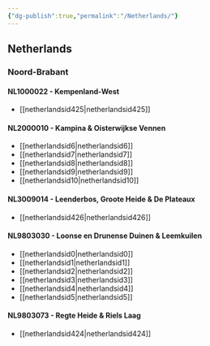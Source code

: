 ```yaml
---
{"dg-publish":true,"permalink":"/Netherlands/"}
---
```


## Netherlands
### Noord-Brabant
#### NL1000022 - Kempenland-West
- [[netherlandsid425\|netherlandsid425]]
#### NL2000010 - Kampina & Oisterwijkse Vennen
- [[netherlandsid6\|netherlandsid6]]
- [[netherlandsid7\|netherlandsid7]]
- [[netherlandsid8\|netherlandsid8]]
- [[netherlandsid9\|netherlandsid9]]
- [[netherlandsid10\|netherlandsid10]]
#### NL3009014 - Leenderbos, Groote Heide & De Plateaux
- [[netherlandsid426\|netherlandsid426]]
#### NL9803030 - Loonse en Drunense Duinen & Leemkuilen
- [[netherlandsid0\|netherlandsid0]]
- [[netherlandsid1\|netherlandsid1]]
- [[netherlandsid2\|netherlandsid2]]
- [[netherlandsid3\|netherlandsid3]]
- [[netherlandsid4\|netherlandsid4]]
- [[netherlandsid5\|netherlandsid5]]
#### NL9803073 - Regte Heide & Riels Laag
- [[netherlandsid424\|netherlandsid424]]